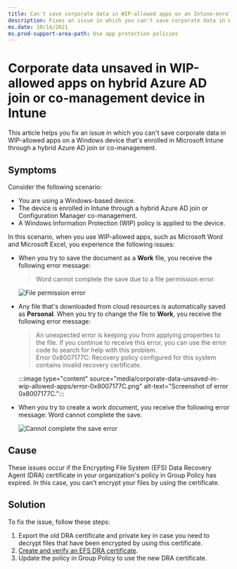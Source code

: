 ```yaml
---
title: Can't save corporate data in WIP-allowed apps on an Intune-enrolled Windows device
description: Fixes an issue in which you can't save corporate data in Windows Information Protection (WIP)allowed apps on a Windows device that's enrolled in Intune through a hybrid Azure AD join or a Configuration Manager co-management.
ms.date: 10/14/2021
ms.prod-support-area-path: Use app protection policies
---
```

# Corporate data unsaved in WIP-allowed apps on hybrid Azure AD join or co-management device in Intune

This article helps you fix an issue in which you can't save corporate data in WIP-allowed apps on a Windows device that's enrolled in Microsoft Intune through a hybrid Azure AD join or co-management.

## Symptoms

Consider the following scenario:

- You are using a Windows-based device.
- The device is enrolled in Intune through a hybrid Azure AD join or Configuration Manager co-management.
- A Windows Information Protection (WIP) policy is applied to the device.

In this scenario, when you use WIP-allowed apps, such as Microsoft Word and Microsoft Excel, you experience the following issues:

- When you try to save the document as a **Work** file, you receive the following error message:

    > Word cannot complete the save due to a file permission error.

    ![File permission error](./media/corporate-data-unsaved-in-wip-allowed-apps/file-permission-error.png)

- Any file that's downloaded from cloud resources is automatically saved as **Personal**. When you try to change the file to **Work**, you receive the following error message:

    > An unexpected error is keeping you from applying properties to the file. If you continue to receive this error, you can use the error code to search for help with this problem.  
    > Error 0x8007177C: Recovery policy configured for this system contains invalid recovery certificate.

    :::image type="content" source="media/corporate-data-unsaved-in-wip-allowed-apps/error-0x8007177C.png" alt-text="Screenshot of error 0x8007177C.":::

- When you try to create a work document, you receive the following error message:
Word cannot complete the save.

    ![Cannot complete the save error](./media/corporate-data-unsaved-in-wip-allowed-apps/cannot-complete.png)

## Cause

These issues occur if the Encrypting File System (EFS) Data Recovery Agent (DRA) certificate in your organization's policy in Group Policy has expired. In this case, you can't encrypt your files by using the certificate.

## Solution

To fix the issue, follow these steps:

1. Export the old DRA certificate and private key in case you need to decrypt files that have been encrypted by using this certificate.
2. [Create and verify an EFS DRA certificate](/windows/security/information-protection/windows-information-protection/create-and-verify-an-efs-dra-certificate).
3. Update the policy in Group Policy to use the new DRA certificate.

